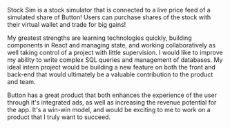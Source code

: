 Stock Sim is a stock simulator that is connected to a live price feed of a simulated share of Button!  Users can purchase shares of the stock with their virtual wallet and trade for big gains!

My greatest strengths are learning technologies quickly, building components in React and managing state, and working collaboratively as well taking control of a project with little supervision.  I would like to improve my ability to write complex SQL queries and management of databases.  My ideal intern project would be building a new feature on both the front and back-end that would ultimately be a valuable contribution to the product and team.

Button has a great product that both enhances the experience of the user through it's integrated ads, as well as increasing the revenue potential for the app. It's a win-win model, and would be exciting to me to work on a product that I truly want to succeed.
